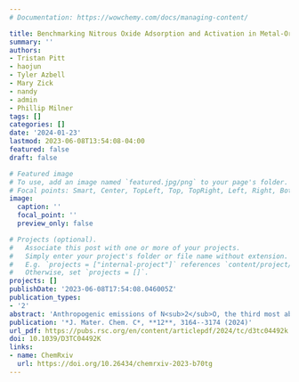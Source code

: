 ```yaml
---
# Documentation: https://wowchemy.com/docs/managing-content/

title: Benchmarking Nitrous Oxide Adsorption and Activation in Metal-Organic Frameworks Bearing Coordinatively Unsaturated Metal Centers
summary: ''
authors:
- Tristan Pitt
- haojun
- Tyler Azbell
- Mary Zick
- nandy
- admin
- Phillip Milner
tags: []
categories: []
date: '2024-01-23'
lastmod: 2023-06-08T13:54:08-04:00
featured: false
draft: false

# Featured image
# To use, add an image named `featured.jpg/png` to your page's folder.
# Focal points: Smart, Center, TopLeft, Top, TopRight, Left, Right, BottomLeft, Bottom, BottomRight.
image:
  caption: ''
  focal_point: ''
  preview_only: false

# Projects (optional).
#   Associate this post with one or more of your projects.
#   Simply enter your project's folder or file name without extension.
#   E.g. `projects = ["internal-project"]` references `content/project/deep-learning/index.md`.
#   Otherwise, set `projects = []`.
projects: []
publishDate: '2023-06-08T17:54:08.046005Z'
publication_types:
- '2'
abstract: 'Anthropogenic emissions of N<sub>2</sub>O, the third most abundant greenhouse gas after CO<sub>2</sub> and CH<sub>4</sub>, are contributing to global climate change. Although metal-organic frameworks (MOFs) have been widely studied as adsorbents for CO<sub>2</sub> and CH<sub>4</sub>, less effort has focused on the use of MOFs to remove N<sub>2</sub>O from emission streams or from air. Further, N<sub>2</sub>O activation would enable its use as an inexpensive oxidant for fine chemical synthesis. Herein, we identify features that contribute to strong binding and high uptake of N<sub>2</sub>O at coorinatively unsaturated metal sites in the M<sub>2</sub>Cl<sub>2</sub>(btdd) (M= Mn, Co, Ni, Cu; btdd<sup>2–</sup> = bis(1,2,3-triazolo[4,5-b],[4′,5′-i])dibenzo[1,4]dioxin) and M<sub>2</sub>(dobdc) (M = Mg, Mn, Fe, Co, Ni, Cu, Zn; dobdc<sup>4−</sup> = 2,5-dioxido-1,4-benzenedicarboxylate) series of MOFs. Combined experimental and computational studies suggest that N<sub>2</sub>O adsorption at open-metal-sites is primarily based on electrostatic interactions, rather than π-backbonding, causing MOFs with more Lewis acidic metal centers to be superior N<sub>2</sub>2O adsorbents. As a result, Mg<sub>2</sub>(dobdc) demonstrates strong binding and record-setting N<sub>2</sub>O uptake (8.75 mmol/g at 1 bar and 298 K). Using density functional theory (DFT) to characterize reactive intermediates and transition states, we demonstrate that N<sub>2</sub>O activation to form a M(IV)-oxo species and N<sub>2</sub> is thermodynamically favorable in Mn<sub>2</sub>(dobdc) and Fe<sub>2</sub>(dobdc) but appears to be kinetically limited in Mn<sub>2</sub>(dobdc). Our work lays a foundation for understanding N2O adsorption and activation in MOFs, paving the way for the design of promising next-generation materials for N<sub>2</sub>O capture and utilization.'
publication: '*J. Mater. Chem. C*, **12**, 3164--3174 (2024)'
url_pdf: https://pubs.rsc.org/en/content/articlepdf/2024/tc/d3tc04492k
doi: 10.1039/D3TC04492K
links:
- name: ChemRxiv
  url: https://doi.org/10.26434/chemrxiv-2023-b70tg
---
```

